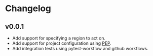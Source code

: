 Changelog
==========

<!--
Newest changes should be on top.

This document is user facing. Please word the changes in such a way
that users understand how the changes affect the new version.
-->

v0.0.1
---------------------------
+ Add support for specifying a region to act on.
+ Add support for project configuration using
[PEP](http://pep.databio.org/en/latest/).
+ Add integration tests using pytest-workflow and github workflows.
